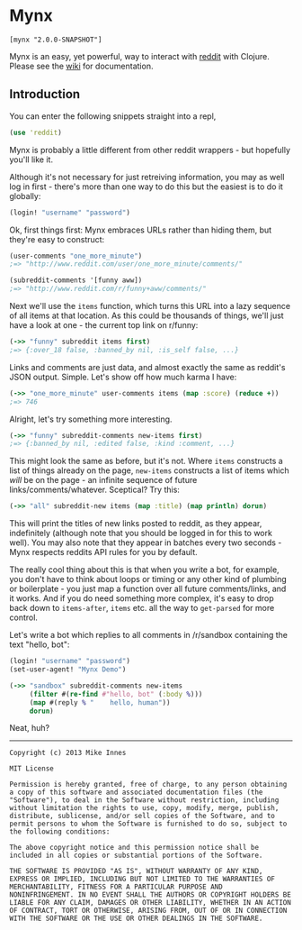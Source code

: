 # Mynx

    [mynx "2.0.0-SNAPSHOT"]

Mynx is an easy, yet powerful, way to interact with [reddit](http://www.reddit.com/) with Clojure. Please see the [wiki](https://github.com/one-more-minute/mynx/wiki) for documentation.

## Introduction

You can enter the following snippets straight into a repl, 

```clj
(use 'reddit)
```

Mynx is probably a little different from other reddit wrappers - but hopefully you'll like it.

Although it's not necessary for just retreiving information, you may as well log in first - there's more than one way to do this but the easiest is to do it globally:

```clj
(login! "username" "password")
```

Ok, first things first: Mynx embraces URLs rather than hiding them, but they're easy to construct:

```clj
(user-comments "one_more_minute")
;=> "http://www.reddit.com/user/one_more_minute/comments/"

(subreddit-comments '[funny aww])
;=> "http://www.reddit.com/r/funny+aww/comments/"
```

Next we'll use the `items` function, which turns this URL into a lazy sequence of all items at that location. As this could be thousands of things, we'll just have a look at one - the current top link on r/funny:

```clj
(->> "funny" subreddit items first)
;=> {:over_18 false, :banned_by nil, :is_self false, ...}
```

Links and comments are just data, and almost exactly the same as reddit's JSON output. Simple. Let's show off how much karma I have:

```clj
(->> "one_more_minute" user-comments items (map :score) (reduce +))
;=> 746
```

Alright, let's try something more interesting.

```clj
(->> "funny" subreddit-comments new-items first)
;=> {:banned_by nil, :edited false, :kind :comment, ...}
```

This might look the same as before, but it's not. Where `items` constructs a list of things already on the page, `new-items` constructs a list of items which *will* be on the page - an infinite sequence of future links/comments/whatever. Sceptical? Try this:

```clj
(->> "all" subreddit-new items (map :title) (map println) dorun)
```

This will print the titles of new links posted to reddit, as they appear, indefinitely (although note that you should be logged in for this to work well). You may also note that they appear in batches every two seconds - Mynx respects reddits API rules for you by default.

The really cool thing about this is that when you write a bot, for example, you don't have to think about loops or timing or any other kind of plumbing or boilerplate - you just map a function over all future comments/links, and it works. And if you do need something more complex, it's easy to drop back down to `items-after`, `items` etc. all the way to `get-parsed` for more control.

Let's write a bot which replies to all comments in /r/sandbox containing the text "hello, bot":

```clj
(login! "username" "password")
(set-user-agent! "Mynx Demo")

(->> "sandbox" subreddit-comments new-items
     (filter #(re-find #"hello, bot" (:body %)))
     (map #(reply % "    hello, human"))
     dorun)
```

Neat, huh?

---

    Copyright (c) 2013 Mike Innes
    
    MIT License
    
    Permission is hereby granted, free of charge, to any person obtaining
    a copy of this software and associated documentation files (the
    "Software"), to deal in the Software without restriction, including
    without limitation the rights to use, copy, modify, merge, publish,
    distribute, sublicense, and/or sell copies of the Software, and to
    permit persons to whom the Software is furnished to do so, subject to
    the following conditions:
    
    The above copyright notice and this permission notice shall be
    included in all copies or substantial portions of the Software.
    
    THE SOFTWARE IS PROVIDED "AS IS", WITHOUT WARRANTY OF ANY KIND,
    EXPRESS OR IMPLIED, INCLUDING BUT NOT LIMITED TO THE WARRANTIES OF
    MERCHANTABILITY, FITNESS FOR A PARTICULAR PURPOSE AND
    NONINFRINGEMENT. IN NO EVENT SHALL THE AUTHORS OR COPYRIGHT HOLDERS BE
    LIABLE FOR ANY CLAIM, DAMAGES OR OTHER LIABILITY, WHETHER IN AN ACTION
    OF CONTRACT, TORT OR OTHERWISE, ARISING FROM, OUT OF OR IN CONNECTION
    WITH THE SOFTWARE OR THE USE OR OTHER DEALINGS IN THE SOFTWARE.
